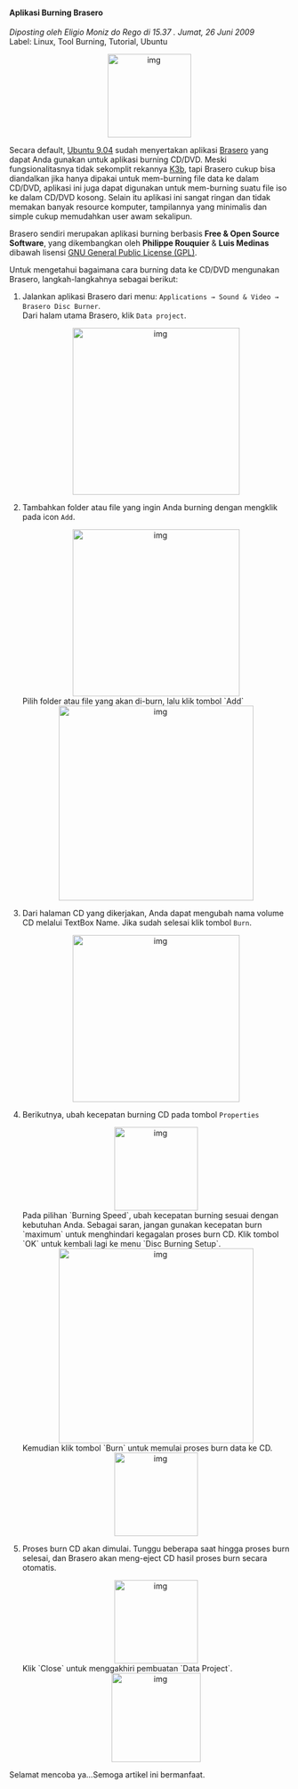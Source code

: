 #### Aplikasi Burning Brasero
_Diposting oleh Eligio Moniz do Rego di 15.37 . Jumat, 26 Juni 2009_
<br>
Label: Linux, Tool Burning, Tutorial, Ubuntu

<div align="center">
	<img src="./posts/2009-06-26-aplikasi-burning-brasero/0.png" height="150px" alt="img">
</div> 

Secara default, [Ubuntu 9.04]() sudah menyertakan aplikasi [Brasero]() yang dapat Anda gunakan untuk aplikasi burning CD/DVD. Meski fungsionalitasnya tidak sekomplit rekannya [K3b](), tapi Brasero cukup bisa diandalkan jika hanya dipakai untuk mem-burning file data ke dalam CD/DVD, aplikasi ini juga dapat digunakan untuk mem-burning suatu file iso ke dalam CD/DVD kosong.
Selain itu aplikasi ini sangat ringan dan tidak memakan banyak resource komputer, tampilannya yang minimalis dan simple cukup memudahkan user awam sekalipun.

Brasero sendiri merupakan aplikasi burning berbasis **Free & Open Source Software**, yang dikembangkan oleh **Philippe Rouquier** & **Luis Medinas** dibawah lisensi [GNU General Public License (GPL)]().

Untuk mengetahui bagaimana cara burning data ke CD/DVD mengunakan Brasero, langkah-langkahnya sebagai berikut:

1. Jalankan aplikasi Brasero dari menu: `Applications → Sound & Video → Brasero Disc Burner`.
    <br>
    Dari halam utama Brasero, klik `Data project`.
    <div align="center">
        <img src="./posts/2009-06-26-aplikasi-burning-brasero/1.png" height="300px" alt="img">
    </div> 

1. Tambahkan folder atau file yang ingin Anda burning dengan mengklik pada icon `Add`.
    <div align="center">
        <img src="./posts/2009-06-26-aplikasi-burning-brasero/2.png" height="300px" alt="img">
    </div> 
    Pilih folder atau file yang akan di-burn, lalu klik tombol `Add`
    <div align="center">
        <img src="./posts/2009-06-26-aplikasi-burning-brasero/3.png" height="350px" alt="img">
    </div> 

1. Dari halaman CD yang dikerjakan, Anda dapat mengubah nama volume CD melalui TextBox Name. Jika sudah selesai klik tombol `Burn`.
    <div align="center">
        <img src="./posts/2009-06-26-aplikasi-burning-brasero/4.png" height="300px" alt="img">
    </div> 

1. Berikutnya, ubah kecepatan burning CD pada tombol `Properties`
    <div align="center">
        <img src="./posts/2009-06-26-aplikasi-burning-brasero/5.png" height="150px" alt="img">
    </div> 
    Pada pilihan `Burning Speed`, ubah kecepatan burning sesuai dengan kebutuhan Anda. Sebagai saran, jangan gunakan kecepatan burn `maximum` untuk menghindari kegagalan proses burn CD. Klik tombol `OK` untuk kembali lagi ke menu `Disc Burning Setup`.
    <div align="center">
        <img src="./posts/2009-06-26-aplikasi-burning-brasero/6.png" height="350px" alt="img">
    </div> 
    Kemudian klik tombol `Burn` untuk memulai proses burn data ke CD.
    <div align="center">
        <img src="./posts/2009-06-26-aplikasi-burning-brasero/7.png" height="150px" alt="img">
    </div> 

1. Proses burn CD akan dimulai. Tunggu beberapa saat hingga proses burn selesai, dan Brasero akan meng-eject CD hasil proses burn secara otomatis.
    <div align="center">
        <img src="./posts/2009-06-26-aplikasi-burning-brasero/8.png" height="150px" alt="img">
    </div> 
    Klik `Close` untuk menggakhiri pembuatan `Data Project`.
    <div align="center">
        <img src="./posts/2009-06-26-aplikasi-burning-brasero/9.png" height="160px" alt="img">
    </div> 

Selamat mencoba ya...Semoga artikel ini bermanfaat.
